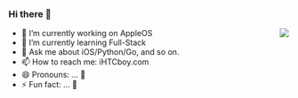 ### Hi there 👋

<img align="right" src="https://github-readme-stats.vercel.app/api?username=iHTCboy&show_icons=true&icon_color=d53bd3&text_color=33bbc7&bg_color=2d2e27&title_color=28ca40&hide_title=true&hide_border=true&locale=en" />

<!--
**iHTCboy/iHTCboy** is a ✨ _special_ ✨ repository because its `README.md` (this file) appears on your GitHub profile.

Here are some ideas to get you started:
-->
- 🔭 I’m currently working on AppleOS
- 🌱 I’m currently learning Full-Stack
- 💬 Ask me about iOS/Python/Go, and so on. 
- 📫 How to reach me: iHTCboy.com
- 😄 Pronouns: ... 👻
- ⚡ Fun fact: ... 🎃

